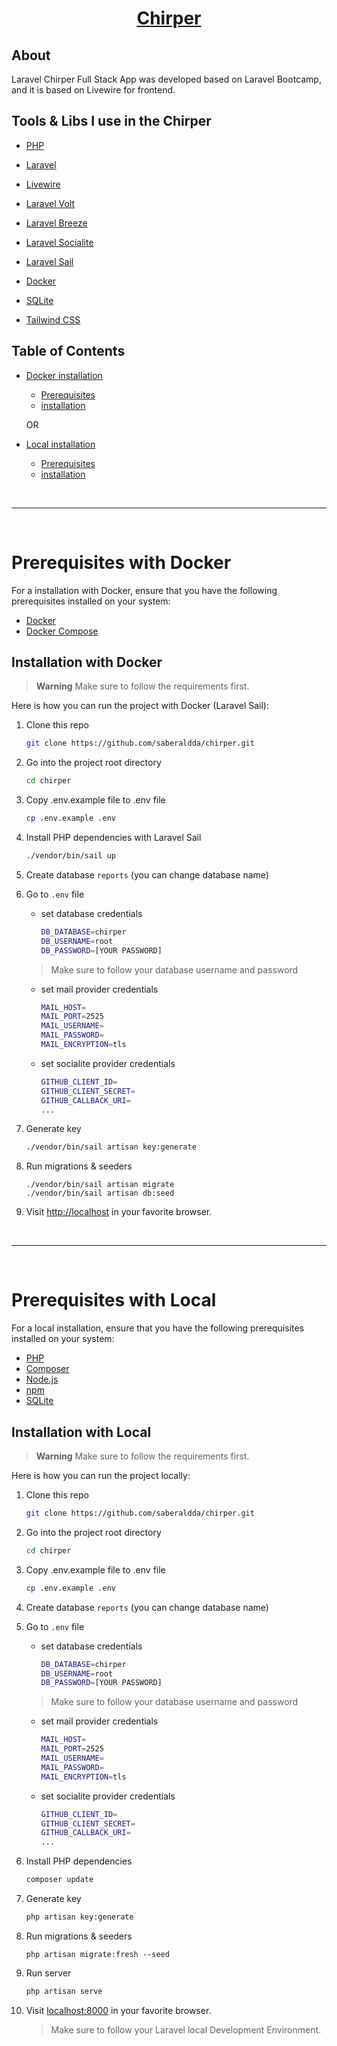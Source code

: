 <a href="https://github.com/saberaldda/chirper.git"> <h1 align="center">Chirper</h1></a>

## About

Laravel Chirper Full Stack App was developed based on Laravel Bootcamp, and it is based on Livewire for frontend.

## Tools & Libs I use in the Chirper
   - [PHP](https://www.php.net/)

   - [Laravel](https://laravel.com/)

   - [Livewire](https://livewire.laravel.com/docs)

   - [Laravel Volt](https://livewire.laravel.com/docs/volt)

   - [Laravel Breeze](https://laravel.com/docs/starter-kits#laravel-breeze)

   - [Laravel Socialite](https://laravel.com/docs/socialite)

   - [Laravel Sail](https://laravel.com/docs/sail)

   - [Docker](https://www.docker.com/)

   - [SQLite](https://www.sqlite.org/index.html)

   - [Tailwind CSS](https://tailwindcss.com/)

## Table of Contents

- [Docker installation](#prerequisites-with-docker)
  - [Prerequisites](#prerequisites-with-docker)
  - [installation](#installation-with-docker)

  OR

- [Local installation](#prerequisites-with-local)
  - [Prerequisites](#prerequisites-with-local)
  - [installation](#installation-with-local)

<br>
<hr>
<br>

# Prerequisites with Docker

For a installation with Docker, ensure that you have the following prerequisites installed on your system:

- [Docker](https://www.docker.com/get-started)
- [Docker Compose](https://docs.docker.com/compose/install/)

## Installation with Docker

> **Warning**
> Make sure to follow the requirements first.

Here is how you can run the project with Docker (Laravel Sail):
1. Clone this repo
    ```sh
    git clone https://github.com/saberaldda/chirper.git
    ```

1. Go into the project root directory
    ```sh
    cd chirper
    ```

1. Copy .env.example file to .env file
    ```sh
    cp .env.example .env
    ```
1. Install PHP dependencies with Laravel Sail
    ```sh
    ./vendor/bin/sail up
    ```
1. Create database `reports` (you can change database name)

1. Go to `.env` file 
    - set database credentials 
        ```sh 
        DB_DATABASE=chirper
        DB_USERNAME=root
        DB_PASSWORD=[YOUR PASSWORD]
        ```
    > Make sure to follow your database username and password

    - set mail provider credentials 
        ```sh 
        MAIL_HOST=
        MAIL_PORT=2525
        MAIL_USERNAME=
        MAIL_PASSWORD=
        MAIL_ENCRYPTION=tls
        ```
    - set socialite provider credentials 
        ```sh 
        GITHUB_CLIENT_ID=
        GITHUB_CLIENT_SECRET=
        GITHUB_CALLBACK_URI=
        ...
        ```

1. Generate key 
    ```sh
    ./vendor/bin/sail artisan key:generate
    ```

1. Run migrations & seeders
    ```
    ./vendor/bin/sail artisan migrate
    ./vendor/bin/sail artisan db:seed
    ```

1. Visit [http://localhost](http://localhost) in your favorite browser.

<br>
<hr>
<br>

# Prerequisites with Local

For a local installation, ensure that you have the following prerequisites installed on your system:

- [PHP](https://www.php.net/downloads)
- [Composer](https://getcomposer.org/download/)
- [Node.js](https://nodejs.org/en/download/)
- [npm](https://www.npmjs.com/get-npm)
- [SQLite](https://www.sqlite.org/download.html)

## Installation with Local

> **Warning**
> Make sure to follow the requirements first.

Here is how you can run the project locally:
1. Clone this repo
    ```sh
    git clone https://github.com/saberaldda/chirper.git
    ```

1. Go into the project root directory
    ```sh
    cd chirper
    ```

1. Copy .env.example file to .env file
    ```sh
    cp .env.example .env
    ```
1. Create database `reports` (you can change database name)

1. Go to `.env` file 
    - set database credentials 
        ```sh 
        DB_DATABASE=chirper
        DB_USERNAME=root
        DB_PASSWORD=[YOUR PASSWORD]
        ```
    > Make sure to follow your database username and password
    - set mail provider credentials 
        ```sh 
        MAIL_HOST=
        MAIL_PORT=2525
        MAIL_USERNAME=
        MAIL_PASSWORD=
        MAIL_ENCRYPTION=tls
        ```
    - set socialite provider credentials 
        ```sh 
        GITHUB_CLIENT_ID=
        GITHUB_CLIENT_SECRET=
        GITHUB_CALLBACK_URI=
        ...
        ```

1. Install PHP dependencies 
    ```sh
    composer update
    ```
1. Generate key 
    ```sh
    php artisan key:generate
    ```

1. Run migrations & seeders
    ```
    php artisan migrate:fresh --seed
    ```
1. Run server 
   
    ```sh
    php artisan serve
    ```  

1. Visit [localhost:8000](http://localhost:8000) in your favorite browser.

    > Make sure to follow your Laravel local Development Environment.
